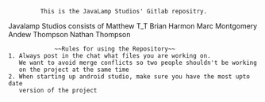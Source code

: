              This is the JavaLamp Studios' Gitlab repositry. 

Javalamp Studios consists of
Matthew  T_T
Brian Harmon
Marc Montgomery
Andew Thompson
Nathan Thompson

                 ~~Rules for using the Repository~~ 
    1. Always post in the chat what files you are working on.
       We want to avoid merge conflicts so two people shouldn't be working
       on the project at the same time
    2. When starting up android studio, make sure you have the most upto date
       version of the project